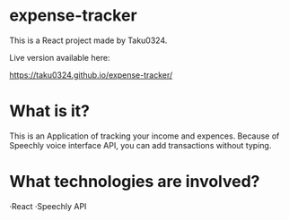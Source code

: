 # expense-tracker

This is a React project made by Taku0324.

Live version available here:

https://taku0324.github.io/expense-tracker/

# What is it?

This is an Application of tracking your income and expences.
Because of Speechly voice interface API, you can add transactions without typing.

# What technologies are involved?

·React
·Speechly API


